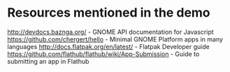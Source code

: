 Resources mentioned in the demo
===============================

http://devdocs.baznga.org/ - GNOME API documentation for Javascript
https://github.com/chergert/hello - Minimal GNOME Platform apps in many languages
http://docs.flatpak.org/en/latest/ - Flatpak Developer guide
https://github.com/flathub/flathub/wiki/App-Submission - Guide to submitting an app in Flathub